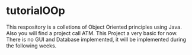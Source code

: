 # tutorialOOp
This respository is a colletions of Object Oriented principles using Java. 
Also you will find a project call ATM. This Project a very basic for now.
There is no GUI and Database implemented, it will be implemented during the following weeks. 
